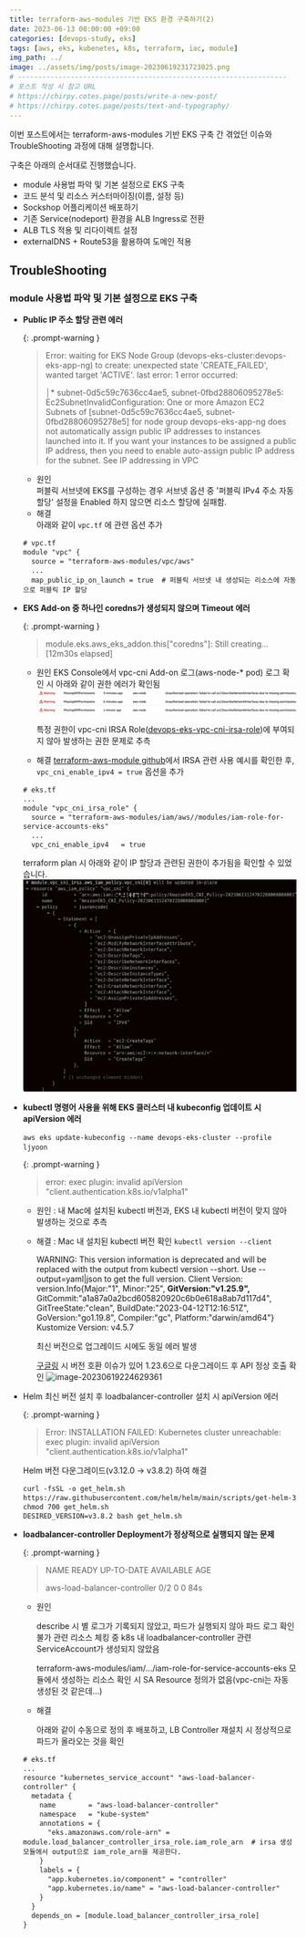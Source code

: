 ```yaml
---
title: terraform-aws-modules 기반 EKS 환경 구축하기(2)
date: 2023-06-13 00:00:00 +09:00
categories: [devops-study, eks]
tags: [aws, eks, kubenetes, k8s, terraform, iac, module]
img_path: ../
image: ../assets/img/posts/image-20230619231723025.png
# ------------------------------------------------------------------
# 포스트 작성 시 참고 URL
# https://chirpy.cotes.page/posts/write-a-new-post/
# https://chirpy.cotes.page/posts/text-and-typography/
---
```


이번 포스트에서는 terraform-aws-modules 기반 EKS 구축 간 겪었던 이슈와 TroubleShooting 과정에 대해 설명합니다.

구축은 아래의 순서대로 진행했습니다.

- module 사용법 파악 및 기본 설정으로 EKS 구축
- 코드 분석 및 리소스 커스터마이징(이름, 설정 등)
- Sockshop 어플리케이션 배포하기
- 기존 Service(nodeport) 환경을 ALB Ingress로 전환
- ALB TLS 적용 및 리다이렉트 설정
- externalDNS + Route53을 활용하여 도메인 적용



## TroubleShooting

### module 사용법 파악 및 기본 설정으로 EKS 구축

- **Public IP 주소 할당 관련 에러**

  {: .prompt-warning }

  > Error: waiting for EKS Node Group (devops-eks-cluster:devops-eks-app-ng) to create: unexpected state 'CREATE_FAILED', wanted target 'ACTIVE'. last error: 1 error occurred:
  >
  > │* subnet-0d5c59c7636cc4ae5, subnet-0fbd28806095278e5: Ec2SubnetInvalidConfiguration: One or more Amazon EC2 Subnets of [subnet-0d5c59c7636cc4ae5, subnet-0fbd28806095278e5] for node group devops-eks-app-ng does not automatically assign public IP addresses to instances launched into it. If you want your instances to be assigned a public IP address, then you need to enable auto-assign public IP address for the subnet. See IP addressing in VPC 

  - 원인  
  퍼블릭 서브넷에 EKS를 구성하는 경우 서브넷 옵션 중 '퍼블릭 IPv4 주소 자동 할당' 설정을 Enabled 하지 않으면 리소스 할당에 실패함.
  - 해결  
  아래와 같이 `vpc.tf` 에 관련 옵션 추가
  
  ```hcl
  # vpc.tf
  module "vpc" {
    source = "terraform-aws-modules/vpc/aws"
    ...  
    map_public_ip_on_launch = true  # 퍼블릭 서브넷 내 생성되는 리소스에 자동으로 퍼블릭 IP 할당
  ```
  
  
  
- **EKS Add-on 중 하나인 coredns가 생성되지 않으며 Timeout 에러**

  {: .prompt-warning }

  > module.eks.aws_eks_addon.this["coredns"]: Still creating... [12m30s elapsed] 

  - 원인
    EKS Console에서 vpc-cni Add-on 로그(aws-node-* pod) 로그 확인 시 아래와 같이 권한 에러가 확인됨
    ![image-20230619222350757](../assets/img/posts/image-20230619222350757.png)
    
    특정 권한이 vpc-cni IRSA Role([devops-eks-vpc-cni-irsa-role](https://us-east-1.console.aws.amazon.com/iamv2/home?region=us-east-1#/roles/details/devops-eks-vpc-cni-irsa-role))에 부여되지 않아 발생하는 권한 문제로 추측
    
  - 해결
    [terraform-aws-module github](https://github.com/terraform-aws-modules/terraform-aws-eks/blob/master/docs/irsa_integration.md)에서 IRSA 관련 사용 예시를 확인한 후, `vpc_cni_enable_ipv4 = true` 옵션을 추가
  ```hcl
  # eks.tf
  ...
  module "vpc_cni_irsa_role" { 
    source = "terraform-aws-modules/iam/aws//modules/iam-role-for-service-accounts-eks"
    ...
    vpc_cni_enable_ipv4   = true
  ```
    terraform plan 시 아래와 같이 IP 할당과 관련된 권한이 추가됨을 확인할 수 있었습니다.
    ![image-20230619223111113](../assets/img/posts/image-20230619223111113.png)





  

- **kubectl 명령어 사용을 위해 EKS 클러스터 내 kubeconfig 업데이트 시 apiVersion 에러**  
  
  `aws eks update-kubeconfig --name devops-eks-cluster --profile ljyoon`
  
  {: .prompt-warning }
  
  > error: exec plugin: invalid apiVersion "client.authentication.k8s.io/v1alpha1"
  
  - 원인 : 내 Mac에 설치된 kubectl 버전과, EKS 내 kubectl 버전이 맞지 않아 발생하는 것으로 추측
  
  - 해결 : Mac 내 설치된 kubectl 버전 확인 `kubectl version --client`
  
    WARNING: This version information is deprecated and will be replaced with the output from kubectl version --short. Use --output=yaml|json to get the full version.
    Client Version: version.Info{Major:"1", Minor:"25", **GitVersion:"v1.25.9",** GitCommit:"a1a87a0a2bcd605820920c6b0e618a8ab7d117d4", GitTreeState:"clean", BuildDate:"2023-04-12T12:16:51Z", GoVersion:"go1.19.8", Compiler:"gc", Platform:"darwin/amd64"} Kustomize Version: v4.5.7
  
    최신 버전으로 업그레이드 시에도 동일 에러 발생
  
    [구글링]( https://github.com/aws/aws-cli/issues/6920 ) 시 버전 호환 이슈가 있어 1.23.6으로 다운그레이드 후 API 정상 호출 확인
    ![image-20230619224629361](/Users/mzc01-ljyoon/Documents/blog/jjikin.github.io/assets/img/posts/image-20230619224629361.png)



- Helm 최신 버전 설치 후 loadbalancer-controller 설치 시 apiVersion 에러

  {: .prompt-warning }

  > Error: INSTALLATION FAILED: Kubernetes cluster unreachable: exec plugin: invalid apiVersion "client.authentication.k8s.io/v1alpha1"

  Helm 버전 다운그레이드(v3.12.0 → v3.8.2) 하여 해결

  ```shell
  curl -fsSL -o get_helm.sh https://raw.githubusercontent.com/helm/helm/main/scripts/get-helm-3
  chmod 700 get_helm.sh
  DESIRED_VERSION=v3.8.2 bash get_helm.sh
  ```

  

- **loadbalancer-controller Deployment가 정상적으로 실행되지 않는 문제**

  {: .prompt-warning }

  > NAME                                            READY   UP-TO-DATE   AVAILABLE   AGE 
  >
  > aws-load-balancer-controller    0/2         0                       0                    84s

  - 원인

    describe 시 별 로그가 기록되지 않았고, 파드가 실행되지 않아 파드 로그 확인 불가
    관련 리소스 체킹 중 k8s 내 loadbalancer-controller 관련 ServiceAccount가 생성되지 않았음
  
    terraform-aws-modules/iam/.../iam-role-for-service-accounts-eks 모듈에서 생성하는 리소스 확인 시 SA Resource 정의가 없음(vpc-cni는 자동 생성된 것 같은데...)
  
    
  
  - 해결 
  
    아래와 같이 수동으로 정의 후 배포하고, LB Controller 재설치 시 정상적으로 파드가 올라오는 것을 확인
  ```hcl
  # eks.tf
  ...
  resource "kubernetes_service_account" "aws-load-balancer-controller" {
    metadata {
      name        = "aws-load-balancer-controller"
      namespace   = "kube-system"
      annotations = {
        "eks.amazonaws.com/role-arn" = module.load_balancer_controller_irsa_role.iam_role_arn  # irsa 생성 모듈에서 output으로 iam_role_arn을 제공한다.
      }
      labels = {
        "app.kubernetes.io/component" = "controller"
        "app.kubernetes.io/name" = "aws-load-balancer-controller"
      }
    }
    depends_on = [module.load_balancer_controller_irsa_role]
  }
  ```
  
  
